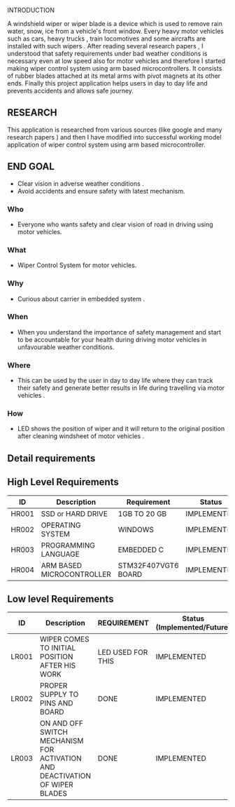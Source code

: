 INTRODUCTION

A windshield wiper or wiper blade is a device which is used to remove rain water, snow, ice from a vehicle's front window.
Every heavy motor vehicles such as cars, heavy trucks , train locomotives and some aircrafts are installed with such wipers .
After reading several research papers , I understood that safety requirements under bad weather conditions is necessary even at low speed also for motor vehicles and therefore I started making wiper control system using arm based microcontrollers.
It consists of rubber blades attached at its metal arms with pivot magnets at its other ends.
Finally this project application helps users in day to day life and prevents accidents and allows safe journey.

## RESEARCH
This application is researched from various sources (like google and many research papers ) and then I have modified into successful working model application of wiper control system using arm based microcontroller. 

## END GOAL
- Clear vision in adverse weather conditions .
- Avoid accidents and ensure safety with latest mechanism.

### Who
-   Everyone who wants safety and clear vision of road in driving using motor vehicles.
### What
-   Wiper Control System for motor vehicles.
### Why
-   Curious about carrier in embedded system . 
### When 
-   When you understand the importance of safety management and start to be accountable for your health during driving motor vehicles in unfavourable weather conditions.
### Where
-   This can be  used by the user in day to day life where they can track their safety and  generate better results in life during travelling via motor vehicles  .
### How
-   LED shows the position of wiper and it will return to the original position after cleaning windsheet of motor vehicles  .
## Detail requirements

## High Level Requirements
| ID | Description | Requirement | Status | 
| ----- | ----- | ------- | ---------|
| HR001 | SSD or HARD DRIVE  | 1GB TO 20 GB | IMPLEMENTED | 
| HR002 | OPERATING SYSTEM  | WINDOWS |  IMPLEMENTED  |
| HR003 | PROGRAMMING LANGUAGE | EMBEDDED C |  IMPLEMENTED  |
| HR004 | ARM BASED MICROCONTROLLER | STM32F407VGT6 BOARD  |  IMPLEMENTED  |
## Low level Requirements
| ID | Description | REQUIREMENT | Status (Implemented/Future) |
| ------ | --------- | ------ | ----- |
| LR001 | WIPER COMES TO INITIAL POSITION AFTER HIS WORK | LED USED FOR THIS |  IMPLEMENTED  |
| LR002 | PROPER SUPPLY TO PINS AND BOARD | DONE |  IMPLEMENTED |
| LR003 | ON AND OFF SWITCH MECHANISM FOR ACTIVATION AND DEACTIVATION OF WIPER BLADES  | DONE  | IMPLEMENTED |